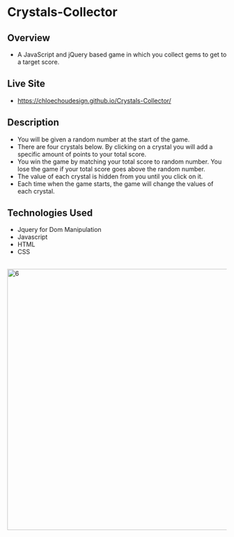 # Crystals-Collector

## Overview
- A JavaScript and jQuery based game in which you collect gems to get to a target score.

## Live Site
-  https://chloechoudesign.github.io/Crystals-Collector/

## Description
- You will be given a random number at the start of the game.
- There are four crystals below. By clicking on a crystal you will add a specific amount of points to your total score.
- You win the game by matching your total score to random number. You lose the game if your total score goes above the random number. 
- The value of each crystal is hidden from you until you click on it.
- Each time when the game starts, the game will change the values of each crystal.

## Technologies Used
- Jquery for Dom Manipulation
- Javascript
- HTML
- CSS

<br/>
<img width="600" alt="6" src="https://user-images.githubusercontent.com/28972721/37192926-b0d73e7e-231c-11e8-8818-feaf08786477.png">




